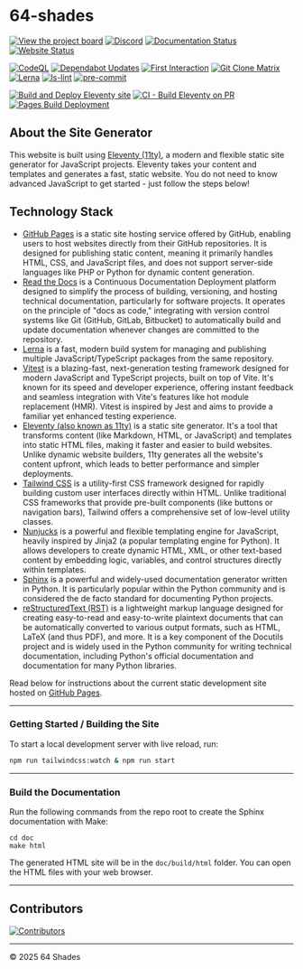 # 64-shades

[![View the project board](https://img.shields.io/badge/view_the_project_board-orange)](https://github.com/orgs/64-shades/projects/1/views/1)
[![Discord](https://img.shields.io/discord/1400571757554958437?label=Discord)](https://discord.gg/a6qtB4csnk)
[![Documentation Status](https://app.readthedocs.org/projects/64-shades/badge/?version=latest)](https://64-shades.readthedocs.io/en/latest/)
[![Website Status](https://img.shields.io/website?url=https%3A%2F%2F64-shades.github.io%2F&label=github-pages)](https://64-shades.github.io/)

[![CodeQL](https://github.com/64-shades/64-shades.github.io/actions/workflows/codeql.yml/badge.svg?branch=main)](https://github.com/64-shades/64-shades.github.io/actions/workflows/codeql.yml)
[![Dependabot Updates](https://github.com/64-shades/64-shades.github.io/actions/workflows/dependabot/dependabot-updates/badge.svg?branch=main)](https://github.com/64-shades/64-shades.github.io/actions/workflows/dependabot/dependabot-updates)
[![First Interaction](https://github.com/64-shades/64-shades.github.io/actions/workflows/first-interaction.yml/badge.svg)](https://github.com/64-shades/64-shades.github.io/actions/workflows/first-interaction.yml)
[![Git Clone Matrix](https://github.com/64-shades/64-shades.github.io/actions/workflows/git-clone-matrix.yml/badge.svg?branch=main)](https://github.com/64-shades/64-shades.github.io/actions/workflows/git-clone-matrix.yml)
[![Lerna](https://github.com/64-shades/64-shades.github.io/actions/workflows/lerna.yml/badge.svg?branch=main)](https://github.com/64-shades/64-shades.github.io/actions/workflows/lerna.yml)
[![ls-lint](https://github.com/64-shades/64-shades.github.io/actions/workflows/ls-lint.yml/badge.svg?branch=main)](https://github.com/64-shades/64-shades.github.io/actions/workflows/ls-lint.yml)
[![pre-commit](https://github.com/64-shades/64-shades.github.io/actions/workflows/pre-commit.yml/badge.svg?branch=main)](https://github.com/64-shades/64-shades.github.io/actions/workflows/pre-commit.yml)

[![Build and Deploy Eleventy site](https://github.com/64-shades/64-shades.github.io/actions/workflows/deploy-eleventy-site.yml/badge.svg?branch=main)](https://github.com/64-shades/64-shades.github.io/actions/workflows/deploy-eleventy-site.yml)
[![CI - Build Eleventy on PR](https://github.com/64-shades/64-shades.github.io/actions/workflows/deploy-eleventy-site-on-pr.yml/badge.svg)](https://github.com/64-shades/64-shades.github.io/actions/workflows/deploy-eleventy-site-on-pr.yml)
[![Pages Build Deployment](https://github.com/64-shades/64-shades.github.io/actions/workflows/pages/pages-build-deployment/badge.svg?branch=main)](https://github.com/64-shades/64-shades.github.io/actions/workflows/pages/pages-build-deployment)

## About the Site Generator

This website is built using [Eleventy (11ty)](https://www.11ty.dev/), a modern and flexible static site generator for JavaScript projects. Eleventy takes your content and templates and generates a fast, static website. You do not need to know advanced JavaScript to get started - just follow the steps below!

## Technology Stack

- [GitHub Pages](https://pages.github.com/) is a static site hosting service offered by GitHub, enabling users to host websites directly from their GitHub repositories. It is designed for publishing static content, meaning it primarily handles HTML, CSS, and JavaScript files, and does not support server-side languages like PHP or Python for dynamic content generation.
- [Read the Docs](https://about.readthedocs.com/) is a Continuous Documentation Deployment platform designed to simplify the process of building, versioning, and hosting technical documentation, particularly for software projects. It operates on the principle of "docs as code," integrating with version control systems like Git (GitHub, GitLab, Bitbucket) to automatically build and update documentation whenever changes are committed to the repository.
- [Lerna](https://lerna.js.org/) is a fast, modern build system for managing and publishing multiple JavaScript/TypeScript packages from the same repository.
- [Vitest](https://vitest.dev/) is a blazing-fast, next-generation testing framework designed for modern JavaScript and TypeScript projects, built on top of Vite. It's known for its speed and developer experience, offering instant feedback and seamless integration with Vite's features like hot module replacement (HMR). Vitest is inspired by Jest and aims to provide a familiar yet enhanced testing experience.
- [Eleventy (also known as 11ty)](https://www.11ty.dev/) is a static site generator. It's a tool that transforms content (like Markdown, HTML, or JavaScript) and templates into static HTML files, making it faster and easier to build websites. Unlike dynamic website builders, 11ty generates all the website's content upfront, which leads to better performance and simpler deployments.
- [Tailwind CSS](https://tailwindcss.com/) is a utility-first CSS framework designed for rapidly building custom user interfaces directly within HTML. Unlike traditional CSS frameworks that provide pre-built components (like buttons or navigation bars), Tailwind offers a comprehensive set of low-level utility classes.
- [Nunjucks](https://mozilla.github.io/nunjucks/) is a powerful and flexible templating engine for JavaScript, heavily inspired by Jinja2 (a popular templating engine for Python). It allows developers to create dynamic HTML, XML, or other text-based content by embedding logic, variables, and control structures directly within templates.
- [Sphinx](https://www.sphinx-doc.org/en/master/) is a powerful and widely-used documentation generator written in Python. It is particularly popular within the Python community and is considered the de facto standard for documenting Python projects.
- [reStructuredText (RST)](https://www.sphinx-doc.org/en/master/usage/restructuredtext/basics.html) is a lightweight markup language designed for creating easy-to-read and easy-to-write plaintext documents that can be automatically converted to various output formats, such as HTML, LaTeX (and thus PDF), and more. It is a key component of the Docutils project and is widely used in the Python community for writing technical documentation, including Python's official documentation and documentation for many Python libraries.

Read below for instructions about the current static development site hosted on [GitHub Pages](https://pages.github.com/).

---

### Getting Started / Building the Site

To start a local development server with live reload, run:

```bash
npm run tailwindcss:watch & npm run start
```

---

### Build the Documentation

Run the following commands from the repo root to create the Sphinx documentation with Make:

```shell
cd doc
make html
```

The generated HTML site will be in the `doc/build/html` folder.
You can open the HTML files with your web browser.

---

## Contributors

[![Contributors](https://contrib.rocks/image?repo=64-shades/64-shades.github.io)](https://github.com/64-shades/64-shades.github.io/graphs/contributors)

---

© 2025 64 Shades
